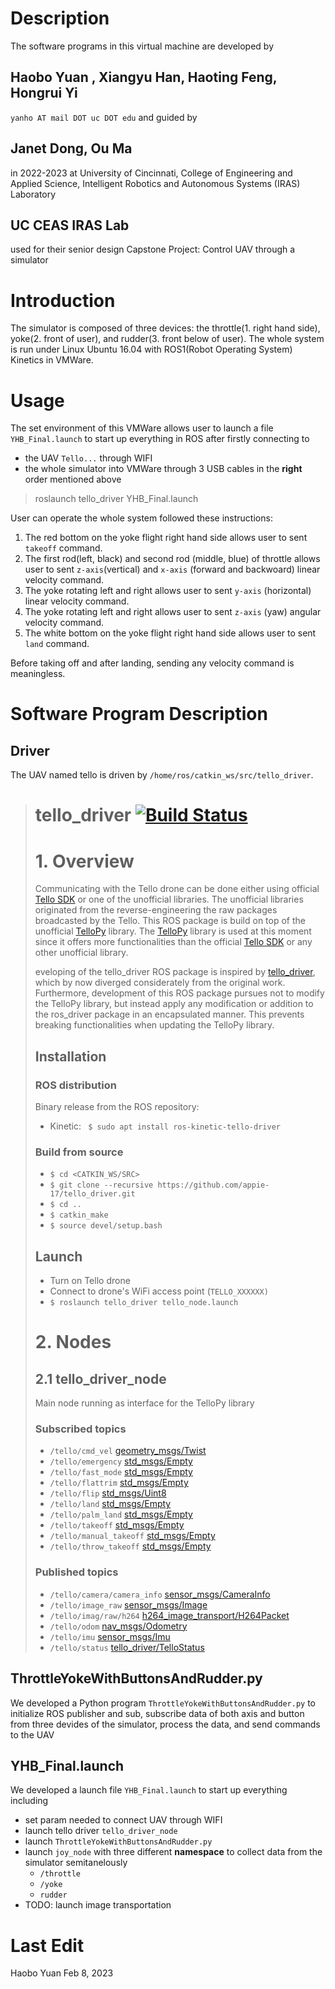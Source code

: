 # Description
The software programs in this virtual machine are developed by
## Haobo Yuan , Xiangyu Han, Haoting Feng, Hongrui Yi
`yanho AT mail DOT uc DOT edu` and guided by
## Janet Dong, Ou Ma
in 2022-2023 at University of Cincinnati, College of Engineering and Applied Science,  Intelligent Robotics and Autonomous Systems (IRAS) Laboratory
## UC CEAS IRAS Lab
used for their senior design Capstone Project: Control UAV through a simulator

# Introduction
The simulator is composed of three devices: the throttle(1. right hand side), yoke(2. front of user), and rudder(3. front below of user). The whole system is run under Linux Ubuntu 16.04 with ROS1(Robot Operating System) Kinetics in VMWare.


# Usage
The set environment of this VMWare allows user to launch a file `YHB_Final.launch` to start up everything in ROS after firstly connecting to 
- the UAV `Tello...` through WIFI 
- the whole simulator into VMWare through 3 USB cables in the **right** order mentioned above
> roslaunch tello_driver YHB_Final.launch

User can operate the whole system followed these instructions:
1. The red bottom on the yoke flight right hand side allows user to sent `takeoff` command.
2. The first rod(left, black) and second rod (middle, blue) of throttle allows user to sent `z-axis`(vertical) and `x-axis` (forward and backwoard) linear velocity command. 
3. The yoke rotating left and right allows user to sent `y-axis` (horizontal) linear velocity command. 
4. The yoke rotating left and right allows user to sent `z-axis` (yaw) angular velocity command. 
5. The white bottom on the yoke flight right hand side allows user to sent `land` command.

Before taking off and after landing, sending any velocity command is meaningless.

# Software Program Description
## Driver
The UAV named tello is driven by `/home/ros/catkin_ws/src/tello_driver`.

> # tello_driver [![Build Status](http://build.ros.org/job/Ksrc_uX__tello_driver__ubuntu_xenial__source/badge/icon)](http://build.ros.org/job/Ksrc_uX__tello_driver__ubuntu_xenial__source/)
> 
> # 1. Overview
> Communicating with the Tello drone can be done either using official [Tello SDK](https://dl-cdn.ryzerobotics.com/downloads/Tello/Tello%20SDK%202.0%20User%20Guide.pdf) or one of the unofficial libraries. The unofficial libraries originated from the reverse-engineering the raw packages broadcasted by the Tello. This ROS package is build on top of the unofficial [TelloPy](https://github.com/hanyazou/TelloPy) library. The [TelloPy](https://github.com/hanyazou/TelloPy) library is used at this moment since it offers more functionalities than the official [Tello SDK](https://dl-cdn.ryzerobotics.com/downloads/Tello/Tello%20SDK%202.0%20User%20Guide.pdf) or any other unofficial library. 
> 
> eveloping of the tello_driver ROS package is inspired by [tello_driver](https://github.com/anqixu/tello_driver), which by now diverged considerately from the original work. Furthermore, development of this ROS package pursues not to modify the TelloPy library, but instead apply any modification or addition to the ros_driver package in an encapsulated manner. This prevents breaking functionalities when updating the TelloPy library.
> 
> ## Installation
> 
> ### ROS distribution  
> Binary release from the ROS repository:  
> * Kinetic: ``` $ sudo apt install ros-kinetic-tello-driver```
> 
> ### Build from source
> * ```$ cd <CATKIN_WS/SRC>```
> * ```$ git clone --recursive https://github.com/appie-17/tello_driver.git```
> * ```$ cd ..```
> * ```$ catkin_make```
> * ```$ source devel/setup.bash```
> 
> ## Launch
> 
> * Turn on Tello drone
> * Connect to drone's WiFi access point (```TELLO_XXXXXX)```
> * ```$ roslaunch tello_driver tello_node.launch```
> 
> # 2. Nodes
> 
> ## 2.1 tello_driver_node
> Main node running as interface for the TelloPy library
> 
> ### Subscribed topics
> * ```/tello/cmd_vel``` [geometry_msgs/Twist](http://docs.ros.org/api/geometry_msgs/html/msg/Twist.html)
> * ```/tello/emergency``` [std_msgs/Empty](http://docs.ros.org/api/std_msgs/html/msg/Empty.html)
> * ```/tello/fast_mode``` [std_msgs/Empty](http://docs.ros.org/api/std_msgs/html/msg/Empty.html)
> * ```/tello/flattrim``` [std_msgs/Empty](http://docs.ros.org/api/std_msgs/html/msg/Empty.html)
> * ```/tello/flip``` [std_msgs/Uint8](http://docs.ros.org/api/std_msgs/html/msg/UInt8.html)
> * ```/tello/land``` [std_msgs/Empty](http://docs.ros.org/api/std_msgs/html/msg/Empty.html)
> * ```/tello/palm_land``` [std_msgs/Empty](http://docs.ros.org/api/std_msgs/html/msg/Empty.html)
> * ```/tello/takeoff``` [std_msgs/Empty](http://docs.ros.org/api/std_msgs/html/msg/Empty.html)
> * ```/tello/manual_takeoff``` [std_msgs/Empty](http://docs.ros.org/api/std_msgs/html/msg/Empty.html)
> * ```/tello/throw_takeoff``` [std_msgs/Empty](http://docs.ros.org/api/std_msgs/html/msg/Empty.html)
> 
> ### Published topics
> * ```/tello/camera/camera_info``` [sensor_msgs/CameraInfo](http://docs.ros.org/api/sensor_msgs/html/msg/CameraInfo.html)
> * ```/tello/image_raw``` [sensor_msgs/Image](http://docs.ros.org/api/sensor_msgs/html/msg/Image.html)
> * ```/tello/imag/raw/h264``` [h264_image_transport/H264Packet](https://github.com/tilk/h264_image_transport/blob/master/msg/H264Packet.msg)
> * ```/tello/odom``` [nav_msgs/Odometry](http://docs.ros.org/api/nav_msgs/html/msg/Odometry.html)
> * ```/tello/imu``` [sensor_msgs/Imu](http://docs.ros.org/api/sensor_msgs/html/msg/Imu.html)
> * ```/tello/status``` [tello_driver/TelloStatus](https://github.com/appie-17/tello_driver/blob/development/msg/TelloStatus.msg)

## ThrottleYokeWithButtonsAndRudder.py
We developed a Python program `ThrottleYokeWithButtonsAndRudder.py` to initialize ROS publisher and sub, subscribe data of both axis and button from three devides of the simulator, process the data, and send commands to the UAV

## YHB_Final.launch
We developed a launch file `YHB_Final.launch` to start up everything including
- set param needed to connect UAV through WIFI
- launch tello driver `tello_driver_node`
- launch `ThrottleYokeWithButtonsAndRudder.py`
- launch `joy_node` with three different **namespace** to collect data from the simulator semitanelously
    - `/throttle`
    - `/yoke`
    - `rudder`
- TODO: launch image transportation

# Last Edit
Haobo Yuan
Feb 8, 2023
